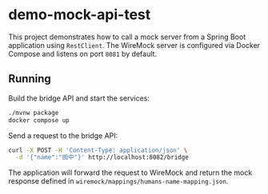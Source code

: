 # demo-mock-api-test

This project demonstrates how to call a mock server from a Spring Boot
application using `RestClient`. The WireMock server is configured via
Docker Compose and listens on port `8081` by default.

## Running

Build the bridge API and start the services:

```bash
./mvnw package
docker compose up
```

Send a request to the bridge API:

```bash
curl -X POST -H 'Content-Type: application/json' \
  -d '{"name":"田中"}' http://localhost:8082/bridge
```

The application will forward the request to WireMock and return the mock
response defined in `wiremock/mappings/humans-name-mapping.json`.
